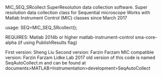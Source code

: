 
MIC_SEQ_SRcollect SuperResolution data collection software.
Super resolution data collection class for Sequential microscope
Works with Matlab Instrument Control (MIC) classes since March 2017

usage: SEQ=MIC_SEQ_SRcollect();

REQUIRES:
Matlab 2014b or higher
matlab-instrument-control
sma-core-alpha (if using PublishResults flag)

First version: Sheng Liu
Second version: Farzin Farzam
MIC compatible version: Farzin Farzam
Lidke Lab 2017
old version of this code is named SeqAutoCollect.m and can be found at
documents>MATLAB>Instrumentation>development>SeqAutoCollect
